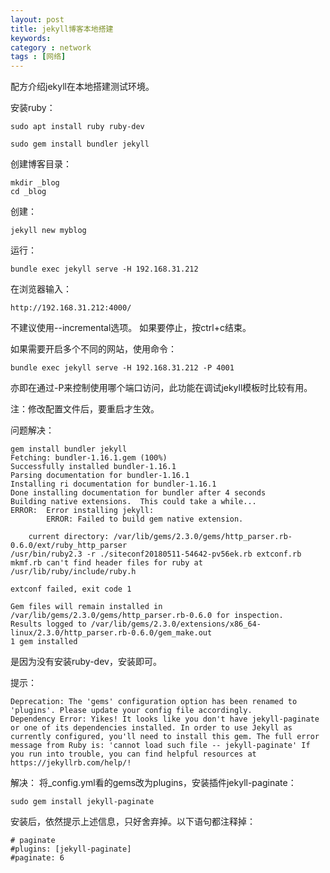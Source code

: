 ```yaml
---
layout: post
title: jekyll博客本地搭建
keywords: 
category : network
tags : [网络]
---
```


配方介绍jekyll在本地搭建测试环境。  

<!-- more -->

安装ruby：  
```
sudo apt install ruby ruby-dev

sudo gem install bundler jekyll
```
创建博客目录：  
```
mkdir _blog
cd _blog
```
创建： 
```
jekyll new myblog
```
运行：  
```
bundle exec jekyll serve -H 192.168.31.212
```
在浏览器输入：  
```
http://192.168.31.212:4000/
```
不建议使用--incremental选项。
如果要停止，按ctrl+c结束。

如果需要开启多个不同的网站，使用命令：
```
bundle exec jekyll serve -H 192.168.31.212 -P 4001
```
亦即在通过-P来控制使用哪个端口访问，此功能在调试jekyll模板时比较有用。

注：修改配置文件后，要重启才生效。

问题解决：
```
gem install bundler jekyll
Fetching: bundler-1.16.1.gem (100%)
Successfully installed bundler-1.16.1
Parsing documentation for bundler-1.16.1
Installing ri documentation for bundler-1.16.1
Done installing documentation for bundler after 4 seconds
Building native extensions.  This could take a while...
ERROR:  Error installing jekyll:
        ERROR: Failed to build gem native extension.

    current directory: /var/lib/gems/2.3.0/gems/http_parser.rb-0.6.0/ext/ruby_http_parser
/usr/bin/ruby2.3 -r ./siteconf20180511-54642-pv56ek.rb extconf.rb
mkmf.rb can't find header files for ruby at /usr/lib/ruby/include/ruby.h

extconf failed, exit code 1

Gem files will remain installed in /var/lib/gems/2.3.0/gems/http_parser.rb-0.6.0 for inspection.
Results logged to /var/lib/gems/2.3.0/extensions/x86_64-linux/2.3.0/http_parser.rb-0.6.0/gem_make.out
1 gem installed
```
是因为没有安装ruby-dev，安装即可。  

提示：
```
Deprecation: The 'gems' configuration option has been renamed to 'plugins'. Please update your config file accordingly.
Dependency Error: Yikes! It looks like you don't have jekyll-paginate or one of its dependencies installed. In order to use Jekyll as currently configured, you'll need to install this gem. The full error message from Ruby is: 'cannot load such file -- jekyll-paginate' If you run into trouble, you can find helpful resources at https://jekyllrb.com/help/! 
```
解决：
将_config.yml看的gems改为plugins，安装插件jekyll-paginate：  
```
sudo gem install jekyll-paginate
```
安装后，依然提示上述信息，只好舍弃掉。以下语句都注释掉：  
```
# paginate
#plugins: [jekyll-paginate]
#paginate: 6
```